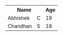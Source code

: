 <table>
 <tr>
    <th colspan="2">Name</th>
    <th>Age</th>
  </tr>
    <tr>
    <td>Abhishek</td>
    <td>C</td>
    <td>19</td>
  </tr>
  <tr>
    <td>Chandhan</td>
    <td>S</td>
    <td>18</td>
  </tr>
</table>